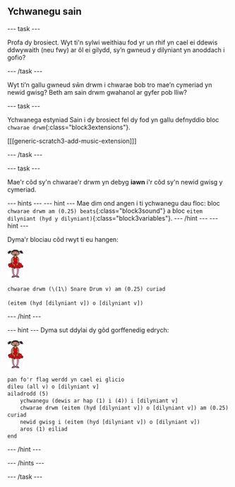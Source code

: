 ## Ychwanegu sain

--- task ---

Profa dy brosiect. Wyt ti'n sylwi weithiau fod yr un rhif yn cael ei ddewis ddwywaith (neu fwy) ar ôl ei gilydd, sy’n gwneud y dilyniant yn anoddach i gofio?

--- /task ---

Wyt ti’n gallu gwneud sŵn drwm i chwarae bob tro mae’n cymeriad yn newid gwisg? Beth am sain drwm gwahanol ar gyfer pob lliw?

--- task ---

Ychwanega estyniad Sain i dy brosiect fel dy fod yn gallu defnyddio bloc `chwarae drwm`{:class="block3extensions"}.

[[[generic-scratch3-add-music-extension]]]

--- /task ---

--- task ---

Mae'r côd sy'n chwarae'r drwm yn debyg **iawn** i'r côd sy'n newid gwisg y cymeriad.

--- hints ---
 --- hint --- Mae dim ond angen i ti ychwanegu dau floc: bloc `chwarae drwm am (0.25) beats`{:class="block3sound"} a bloc `eitem dilyniant (hyd y dilyniant)`{:class="block3variables"}.
--- /hint ---
 --- hint ---

Dyma'r blociau côd rwyt ti eu hangen:

![ballerina](images/ballerina.png)

```blocks3
chwarae drwm (\(1\) Snare Drum v) am (0.25) curiad

(eitem (hyd [dilyniant v]) o [dilyniant v])
```

--- /hint ---

--- hint --- Dyma sut ddylai dy gôd gorffenedig edrych:

![ballerina](images/ballerina.png)

```blocks3
pan fo'r flag werdd yn cael ei glicio
dileu (all v) o [dilyniant v]
ailadrodd (5) 
    ychwanegu (dewis ar hap (1) i (4)) i [dilyniant v]
    chwarae drwm (eitem (hyd [dilyniant v]) o [dilyniant v]) am (0.25) curiad
    newid gwisg i (eitem (hyd [dilyniant v]) o [dilyniant v])
    aros (1) eiliad
end
```

--- /hint ---

--- /hints ---

--- /task ---